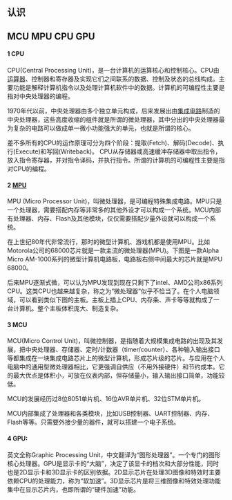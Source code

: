 ## 认识

## MCU MPU CPU GPU

#### 1 CPU

CPU(Central Processing Unit)，是一台计算机的运算核心和控制核心。CPU由[运算器](https://so.csdn.net/so/search?q=运算器&spm=1001.2101.3001.7020)、控制器和寄存器及实现它们之间联系的数据、控制及状态的总线构成。主要功能是解释计算机指令以及处理计算机软件中的数据。计算机的可编程性主要是指对中央处理器的编程。

1970年代以前，中央处理器由多个独立单元构成，后来发展出由[集成电路](https://so.csdn.net/so/search?q=集成电路&spm=1001.2101.3001.7020)制造的中央处理器，这些高度收缩的组件就是所谓的微处理器，其中分出的中央处理器最为复杂的电路可以做成单一微小功能强大的单元，也就是所谓的核心。

差不多所有的CPU的运作原理可分为四个阶段：提取(Fetch)、解码(Decode)、执行(Execute)和写回(Writeback)。 CPU从存储器或高速缓冲存储器中取出指令，放入指令寄存器，并对指令译码，并执行指令。所谓的计算机的可编程性主要是指对CPU的编程。

#### 2 [MPU](https://so.csdn.net/so/search?q=MPU&spm=1001.2101.3001.7020)

MPU (Micro Processor Unit)，叫微处理器，是可编程特殊集成电路。MPU只是一个处理器，需要搭配内存等非常多的其他外设才可以构成一个系统。MCU内部有处理器、内存、Flash及其他模块，仅仅需要搭配少量外设就可以构成一个系统。

在上世纪80年代非常流行，那时的微型计算机、游戏机都是使用MPU。比如Motorola公司的68000芯片就是一款主流的微处理器(MPU)。下图是一款Alpha Micro AM-1000系列的微型计算机电路板，电路板右侧中间最大的芯片就是MPU 68000。

后来MPU逐渐式微，可以认为MPU发现到现在只剩下了intel、AMD公司x86系列CPU。这类CPU也越来越复杂，称之为“微处理器”似乎不恰当了。在个人电脑领域，可以看到类似下图的主板。主板上插上CPU、内存条、声卡等等就构成了一台计算机。整个主板体积庞大、制造复杂。

#### 3 MCU

MCU(Micro Control Unit)，叫微控制器，是指随着大规模集成电路的出现及其发展，把中央处理器、存储器、定时/计数器（timer/counter）、各种输入输出接口等都集成在一块集成电路芯片上的微型计算机，形成芯片级的芯片。与应用在个人电脑中的通用型微处理器相比，它更强调自供应（不用外接硬件）和节约成本。它的最大优点是体积小，可放在仪表内部，但存储量小，输入输出接口简单，功能较低。

MCU的发展经历过8位8051单片机、16位AVR单片机、32位STM单片机。

MCU内部集成了处理器和各类模块，比如USB控制器、UART控制器、内存、Flash等等。只需要外接少量的器件，就可以搭建一个电子系统。

#### 4 GPU:

英文全称Graphic Processing Unit，中文翻译为“图形处理器”。一个专门的图形核心处理器。GPU是显示卡的“大脑”，决定了该显卡的档次和大部分性能，同时也是2D显示卡和3D显示卡的区别依据。2D显示芯片在处理3D图像和特效时主要依赖CPU的处理能力，称为“软加速”。3D显示芯片是将三维图像和特效处理功能集中在显示芯片内，也即所谓的“硬件加速”功能。